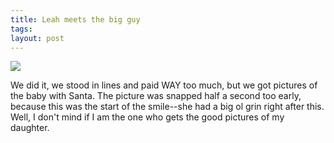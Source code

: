 ```yaml
---
title: Leah meets the big guy
tags: 
layout: post
---
```

<img src="http://fuzzymonk.com/photos/leah/image/595/LeahAndSanta.jpg" class="picture" />



We did it, we stood in lines and paid WAY too much, but we got pictures of the baby with Santa.  The picture was snapped half a second too early, because this was the start of the smile--she had a big ol grin right after this.  Well, I don't mind if I am the one who gets the good pictures of my daughter.
